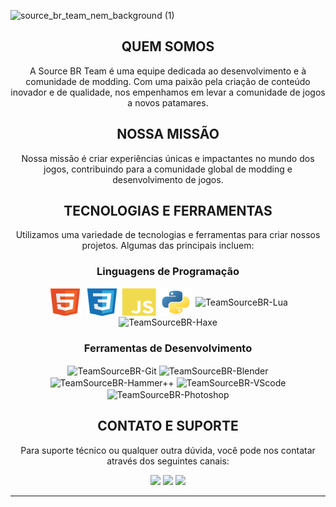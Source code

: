 ![source_br_team_nem_background (1)](https://github.com/user-attachments/assets/6b2b2384-0585-4bb8-9d7b-f365aacc70f1)

<div align="center">

## QUEM SOMOS

A Source BR Team é uma equipe dedicada ao desenvolvimento e à comunidade de modding. Com uma paixão pela criação de conteúdo inovador e de qualidade, nos empenhamos em levar a comunidade de jogos a novos patamares.

## NOSSA MISSÃO

Nossa missão é criar experiências únicas e impactantes no mundo dos jogos, contribuindo para a comunidade global de modding e desenvolvimento de jogos.


## TECNOLOGIAS E FERRAMENTAS

Utilizamos uma variedade de tecnologias e ferramentas para criar nossos projetos. Algumas das principais incluem:

### Linguagens de Programação

<img align="center" alt="TeamSouceBR-HTML" height="45" width="55" src="https://raw.githubusercontent.com/devicons/devicon/master/icons/html5/html5-original.svg">
<img align="center" alt="TeamSourceBR-CSS" height="45" width="55" src="https://raw.githubusercontent.com/devicons/devicon/master/icons/css3/css3-original.svg">
<img align="center" alt="TeamSourceBR-Js" height="45" width="55" src="https://raw.githubusercontent.com/devicons/devicon/master/icons/javascript/javascript-plain.svg">
<img align="center" alt="TeamSourceBR-Python" height="45" width="55" src="https://raw.githubusercontent.com/devicons/devicon/master/icons/python/python-original.svg">
<img align="center" alt="TeamSourceBR-Lua" height="45" width="55" src="https://cdn.jsdelivr.net/gh/devicons/devicon@latest/icons/lua/lua-original.svg">
<img align="center" alt="TeamSourceBR-Haxe" height="45" width="55" src="https://cdn.jsdelivr.net/gh/devicons/devicon@latest/icons/haxe/haxe-original.svg">

### Ferramentas de Desenvolvimento

<img align="center" alt="TeamSourceBR-Git" height="45" width="55" src="https://cdn.jsdelivr.net/gh/devicons/devicon@latest/icons/git/git-original.svg">
<img align="center" alt="TeamSourceBR-Blender" height="45" width="55" src="https://cdn.jsdelivr.net/gh/devicons/devicon@latest/icons/blender/blender-original.svg">
<img align="center" alt="TeamSourceBR-Hammer++" height="45" width="47" src="https://cdn.discordapp.com/attachments/1274483884142366894/1283128755761578076/image.png?ex=66e1de46&is=66e08cc6&hm=d0d0b296d48ffc8d63d3957cd503bbca43d2fb6812c1fa033aeaa0d73899c352&">
<img align="center" alt="TeamSourceBR-VScode" height="45" width="55" src="https://cdn.jsdelivr.net/gh/devicons/devicon@latest/icons/vscode/vscode-original.svg">
<img align="center" alt="TeamSourceBR-Photoshop" height="45" width="55" src="https://cdn.jsdelivr.net/gh/devicons/devicon@latest/icons/photoshop/photoshop-original.svg">

## CONTATO E SUPORTE

Para suporte técnico ou qualquer outra dúvida, você pode nos contatar através dos seguintes canais:

<div>
   <a href="https://www.youtube.com/@SourceBRTeam" target="_blank"><img src="https://img.shields.io/badge/YouTube-FF0000?style=for-the-badge&logo=youtube&logoColor=white" target="_blank"></a>
 <a href="https://discord.gg/tVNv6SNZZT" target="_blank"><img src="https://img.shields.io/badge/Discord-7289DA?style=for-the-badge&logo=discord&logoColor=white" target="_blank"></a>
   <a href="https://www.moddb.com/company/source-br" target="_blank"><img src="https://cdn.discordapp.com/attachments/1274483884142366894/1279969898495213578/image.png?ex=66d6605c&is=66d50edc&hm=05fbdf256b2945eb9e19c5457d022b68ea3718436785ca99102bdddb72b75b2d&" target="_blank"></a> 
</div>

<hr>

